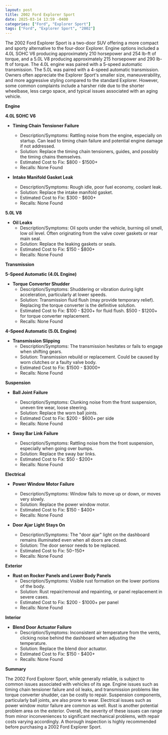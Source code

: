 ```yaml
---
layout: post
title: 2002 Ford Explorer Sport
date: 2025-03-14 13:59 -0400
categories: ["Ford", "Explorer Sport"]
tags: ["Ford", "Explorer Sport", "2002"]
---
```

The 2002 Ford Explorer Sport is a two-door SUV offering a more compact and sporty alternative to the four-door Explorer. Engine options included a 4.0L SOHC V6 producing approximately 210 horsepower and 254 lb-ft of torque, and a 5.0L V8 producing approximately 215 horsepower and 290 lb-ft of torque. The 4.0L engine was paired with a 5-speed automatic transmission. The 5.0L was paired with a 4-speed automatic transmission. Owners often appreciate the Explorer Sport's smaller size, maneuverability, and more aggressive styling compared to the standard Explorer. However, some common complaints include a harsher ride due to the shorter wheelbase, less cargo space, and typical issues associated with an aging vehicle.

**Engine**

**4.0L SOHC V6**

*   **Timing Chain Tensioner Failure**
    *   Description/Symptoms: Rattling noise from the engine, especially on startup. Can lead to timing chain failure and potential engine damage if not addressed.
    *   Solution: Replace the timing chain tensioners, guides, and possibly the timing chains themselves.
    *   Estimated Cost to Fix: $800 - $1500+
    *   Recalls: None Found

* **Intake Manifold Gasket Leak**
    * Description/Symptoms: Rough idle, poor fuel economy, coolant leak.
    * Solution: Replace the intake manifold gasket.
    * Estimated Cost to Fix: $300 - $600+
    * Recalls: None Found

**5.0L V8**

*   **Oil Leaks**
    *   Description/Symptoms: Oil spots under the vehicle, burning oil smell, low oil level. Often originating from the valve cover gaskets or rear main seal.
    *   Solution: Replace the leaking gaskets or seals.
    *   Estimated Cost to Fix: $150 - $800+
    *   Recalls: None Found

**Transmission**

**5-Speed Automatic (4.0L Engine)**

*   **Torque Converter Shudder**
    *   Description/Symptoms: Shuddering or vibration during light acceleration, particularly at lower speeds.
    *   Solution: Transmission fluid flush (may provide temporary relief). Replacing the torque converter is the definitive solution.
    *   Estimated Cost to Fix: $100 - $200+ for fluid flush. $500 - $1200+ for torque converter replacement.
    *   Recalls: None Found

**4-Speed Automatic (5.0L Engine)**

*   **Transmission Slipping**
    *   Description/Symptoms: The transmission hesitates or fails to engage when shifting gears.
    *   Solution: Transmission rebuild or replacement. Could be caused by worn clutches or a faulty valve body.
    *   Estimated Cost to Fix: $1500 - $3000+
    *   Recalls: None Found

**Suspension**

*   **Ball Joint Failure**
    *   Description/Symptoms: Clunking noise from the front suspension, uneven tire wear, loose steering.
    *   Solution: Replace the worn ball joints.
    *   Estimated Cost to Fix: $200 - $600+ per side
    *   Recalls: None Found

*   **Sway Bar Link Failure**
    *   Description/Symptoms: Rattling noise from the front suspension, especially when going over bumps.
    *   Solution: Replace the sway bar links.
    *   Estimated Cost to Fix: $50 - $200+
    *   Recalls: None Found

**Electrical**

*   **Power Window Motor Failure**
    *   Description/Symptoms: Window fails to move up or down, or moves very slowly.
    *   Solution: Replace the power window motor.
    *   Estimated Cost to Fix: $150 - $400+
    *   Recalls: None Found

*   **Door Ajar Light Stays On**
    *   Description/Symptoms: The "door ajar" light on the dashboard remains illuminated even when all doors are closed.
    *   Solution: The door sensor needs to be replaced.
    *   Estimated Cost to Fix: $50-$150+
    *   Recalls: None Found

**Exterior**

*   **Rust on Rocker Panels and Lower Body Panels**
    *   Description/Symptoms: Visible rust formation on the lower portions of the body.
    *   Solution: Rust repair/removal and repainting, or panel replacement in severe cases.
    *   Estimated Cost to Fix: $200 - $1000+ per panel
    *   Recalls: None Found

**Interior**

*   **Blend Door Actuator Failure**
    *   Description/Symptoms: Inconsistent air temperature from the vents, clicking noise behind the dashboard when adjusting the temperature.
    *   Solution: Replace the blend door actuator.
    *   Estimated Cost to Fix: $150 - $400+
    *   Recalls: None Found

**Summary**

The 2002 Ford Explorer Sport, while generally reliable, is subject to common issues associated with vehicles of its age. Engine issues such as timing chain tensioner failure and oil leaks, and transmission problems like torque converter shudder, can be costly to repair. Suspension components, particularly ball joints, are also prone to wear. Electrical issues such as power window motor failure are common as well. Rust is another potential problem area on the exterior. Overall, the severity of these issues can range from minor inconveniences to significant mechanical problems, with repair costs varying accordingly. A thorough inspection is highly recommended before purchasing a 2002 Ford Explorer Sport.

